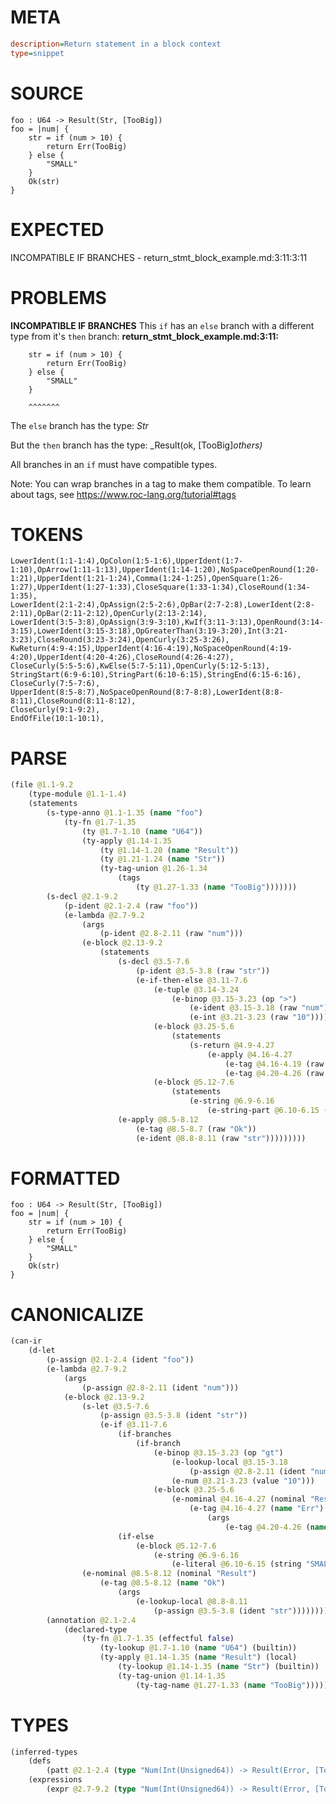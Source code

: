 # META
~~~ini
description=Return statement in a block context
type=snippet
~~~
# SOURCE
~~~roc
foo : U64 -> Result(Str, [TooBig])
foo = |num| {
    str = if (num > 10) {
        return Err(TooBig)
    } else {
        "SMALL"
    }
    Ok(str)
}
~~~
# EXPECTED
INCOMPATIBLE IF BRANCHES - return_stmt_block_example.md:3:11:3:11
# PROBLEMS
**INCOMPATIBLE IF BRANCHES**
This `if` has an `else` branch with a different type from it's `then` branch:
**return_stmt_block_example.md:3:11:**
```roc
    str = if (num > 10) {
        return Err(TooBig)
    } else {
        "SMALL"
    }
```
        ^^^^^^^

The `else` branch has the type:
    _Str_

But the `then` branch has the type:
    _Result(ok, [TooBig]_others)_

All branches in an `if` must have compatible types.

Note: You can wrap branches in a tag to make them compatible.
To learn about tags, see <https://www.roc-lang.org/tutorial#tags>

# TOKENS
~~~zig
LowerIdent(1:1-1:4),OpColon(1:5-1:6),UpperIdent(1:7-1:10),OpArrow(1:11-1:13),UpperIdent(1:14-1:20),NoSpaceOpenRound(1:20-1:21),UpperIdent(1:21-1:24),Comma(1:24-1:25),OpenSquare(1:26-1:27),UpperIdent(1:27-1:33),CloseSquare(1:33-1:34),CloseRound(1:34-1:35),
LowerIdent(2:1-2:4),OpAssign(2:5-2:6),OpBar(2:7-2:8),LowerIdent(2:8-2:11),OpBar(2:11-2:12),OpenCurly(2:13-2:14),
LowerIdent(3:5-3:8),OpAssign(3:9-3:10),KwIf(3:11-3:13),OpenRound(3:14-3:15),LowerIdent(3:15-3:18),OpGreaterThan(3:19-3:20),Int(3:21-3:23),CloseRound(3:23-3:24),OpenCurly(3:25-3:26),
KwReturn(4:9-4:15),UpperIdent(4:16-4:19),NoSpaceOpenRound(4:19-4:20),UpperIdent(4:20-4:26),CloseRound(4:26-4:27),
CloseCurly(5:5-5:6),KwElse(5:7-5:11),OpenCurly(5:12-5:13),
StringStart(6:9-6:10),StringPart(6:10-6:15),StringEnd(6:15-6:16),
CloseCurly(7:5-7:6),
UpperIdent(8:5-8:7),NoSpaceOpenRound(8:7-8:8),LowerIdent(8:8-8:11),CloseRound(8:11-8:12),
CloseCurly(9:1-9:2),
EndOfFile(10:1-10:1),
~~~
# PARSE
~~~clojure
(file @1.1-9.2
	(type-module @1.1-1.4)
	(statements
		(s-type-anno @1.1-1.35 (name "foo")
			(ty-fn @1.7-1.35
				(ty @1.7-1.10 (name "U64"))
				(ty-apply @1.14-1.35
					(ty @1.14-1.20 (name "Result"))
					(ty @1.21-1.24 (name "Str"))
					(ty-tag-union @1.26-1.34
						(tags
							(ty @1.27-1.33 (name "TooBig")))))))
		(s-decl @2.1-9.2
			(p-ident @2.1-2.4 (raw "foo"))
			(e-lambda @2.7-9.2
				(args
					(p-ident @2.8-2.11 (raw "num")))
				(e-block @2.13-9.2
					(statements
						(s-decl @3.5-7.6
							(p-ident @3.5-3.8 (raw "str"))
							(e-if-then-else @3.11-7.6
								(e-tuple @3.14-3.24
									(e-binop @3.15-3.23 (op ">")
										(e-ident @3.15-3.18 (raw "num"))
										(e-int @3.21-3.23 (raw "10"))))
								(e-block @3.25-5.6
									(statements
										(s-return @4.9-4.27
											(e-apply @4.16-4.27
												(e-tag @4.16-4.19 (raw "Err"))
												(e-tag @4.20-4.26 (raw "TooBig"))))))
								(e-block @5.12-7.6
									(statements
										(e-string @6.9-6.16
											(e-string-part @6.10-6.15 (raw "SMALL")))))))
						(e-apply @8.5-8.12
							(e-tag @8.5-8.7 (raw "Ok"))
							(e-ident @8.8-8.11 (raw "str")))))))))
~~~
# FORMATTED
~~~roc
foo : U64 -> Result(Str, [TooBig])
foo = |num| {
	str = if (num > 10) {
		return Err(TooBig)
	} else {
		"SMALL"
	}
	Ok(str)
}
~~~
# CANONICALIZE
~~~clojure
(can-ir
	(d-let
		(p-assign @2.1-2.4 (ident "foo"))
		(e-lambda @2.7-9.2
			(args
				(p-assign @2.8-2.11 (ident "num")))
			(e-block @2.13-9.2
				(s-let @3.5-7.6
					(p-assign @3.5-3.8 (ident "str"))
					(e-if @3.11-7.6
						(if-branches
							(if-branch
								(e-binop @3.15-3.23 (op "gt")
									(e-lookup-local @3.15-3.18
										(p-assign @2.8-2.11 (ident "num")))
									(e-num @3.21-3.23 (value "10")))
								(e-block @3.25-5.6
									(e-nominal @4.16-4.27 (nominal "Result")
										(e-tag @4.16-4.27 (name "Err")
											(args
												(e-tag @4.20-4.26 (name "TooBig"))))))))
						(if-else
							(e-block @5.12-7.6
								(e-string @6.9-6.16
									(e-literal @6.10-6.15 (string "SMALL")))))))
				(e-nominal @8.5-8.12 (nominal "Result")
					(e-tag @8.5-8.12 (name "Ok")
						(args
							(e-lookup-local @8.8-8.11
								(p-assign @3.5-3.8 (ident "str"))))))))
		(annotation @2.1-2.4
			(declared-type
				(ty-fn @1.7-1.35 (effectful false)
					(ty-lookup @1.7-1.10 (name "U64") (builtin))
					(ty-apply @1.14-1.35 (name "Result") (local)
						(ty-lookup @1.14-1.35 (name "Str") (builtin))
						(ty-tag-union @1.14-1.35
							(ty-tag-name @1.27-1.33 (name "TooBig")))))))))
~~~
# TYPES
~~~clojure
(inferred-types
	(defs
		(patt @2.1-2.4 (type "Num(Int(Unsigned64)) -> Result(Error, [TooBig])")))
	(expressions
		(expr @2.7-9.2 (type "Num(Int(Unsigned64)) -> Result(Error, [TooBig])"))))
~~~
